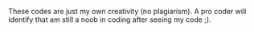 These codes are just my own creativity (no plagiarism). A pro coder will identify that am still a noob in coding after seeing my code ;). 
